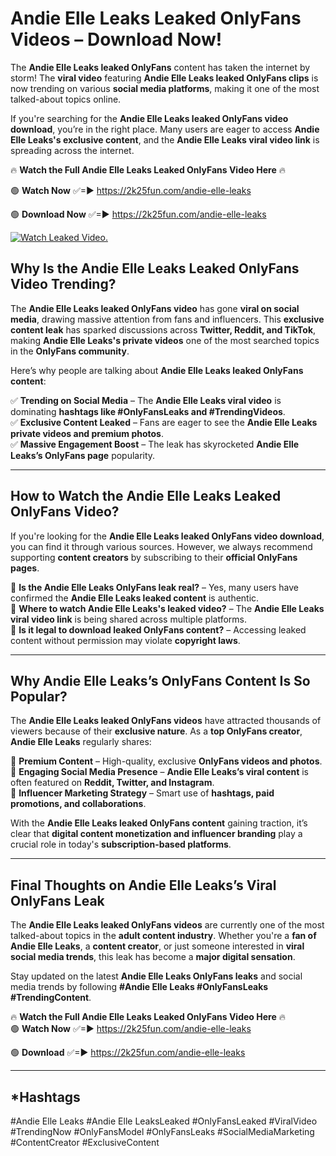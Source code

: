 # Andie Elle Leaks Leaked OnlyFans Videos – Download Now!

The **Andie Elle Leaks leaked OnlyFans** content has taken the internet by storm! The **viral video** featuring **Andie Elle Leaks leaked OnlyFans clips** is now trending on various **social media platforms**, making it one of the most talked-about topics online.  

If you're searching for the **Andie Elle Leaks leaked OnlyFans video download**, you’re in the right place. Many users are eager to access **Andie Elle Leaks's exclusive content**, and the **Andie Elle Leaks viral video link** is spreading across the internet.  

🔥 **Watch the Full Andie Elle Leaks Leaked OnlyFans Video Here** 🔥  

🟢 **Watch Now** ✅=► https://2k25fun.com/andie-elle-leaks

🟢 **Download Now** ✅=► https://2k25fun.com/andie-elle-leaks

[![Watch Leaked Video.](https://miro.medium.com/v2/resize:fit:828/format:webp/1*cilzJN44JGOrTw9NJCrNHA.gif "Watch Leaked Video")](https://2k25fun.com/andie-elle-leaks)

## **Why Is the Andie Elle Leaks Leaked OnlyFans Video Trending?**  

The **Andie Elle Leaks leaked OnlyFans video** has gone **viral on social media**, drawing massive attention from fans and influencers. This **exclusive content leak** has sparked discussions across **Twitter, Reddit, and TikTok**, making **Andie Elle Leaks's private videos** one of the most searched topics in the **OnlyFans community**.  

Here’s why people are talking about **Andie Elle Leaks leaked OnlyFans content**:  

✅ **Trending on Social Media** – The **Andie Elle Leaks viral video** is dominating **hashtags like #OnlyFansLeaks and #TrendingVideos**.  
✅ **Exclusive Content Leaked** – Fans are eager to see the **Andie Elle Leaks private videos and premium photos**.  
✅ **Massive Engagement Boost** – The leak has skyrocketed **Andie Elle Leaks’s OnlyFans page** popularity.  

---

## **How to Watch the Andie Elle Leaks Leaked OnlyFans Video?**  

If you're looking for the **Andie Elle Leaks leaked OnlyFans video download**, you can find it through various sources. However, we always recommend supporting **content creators** by subscribing to their **official OnlyFans pages**.  

🔹 **Is the Andie Elle Leaks OnlyFans leak real?** – Yes, many users have confirmed the **Andie Elle Leaks leaked content** is authentic.  
🔹 **Where to watch Andie Elle Leaks's leaked video?** – The **Andie Elle Leaks viral video link** is being shared across multiple platforms.  
🔹 **Is it legal to download leaked OnlyFans content?** – Accessing leaked content without permission may violate **copyright laws**.  

---

## **Why Andie Elle Leaks’s OnlyFans Content Is So Popular?**  

The **Andie Elle Leaks leaked OnlyFans videos** have attracted thousands of viewers because of their **exclusive nature**. As a **top OnlyFans creator**, **Andie Elle Leaks** regularly shares:  

📌 **Premium Content** – High-quality, exclusive **OnlyFans videos and photos**.  
📌 **Engaging Social Media Presence** – **Andie Elle Leaks’s viral content** is often featured on **Reddit, Twitter, and Instagram**.  
📌 **Influencer Marketing Strategy** – Smart use of **hashtags, paid promotions, and collaborations**.  

With the **Andie Elle Leaks leaked OnlyFans content** gaining traction, it’s clear that **digital content monetization and influencer branding** play a crucial role in today's **subscription-based platforms**.  

---

## **Final Thoughts on Andie Elle Leaks’s Viral OnlyFans Leak**  

The **Andie Elle Leaks leaked OnlyFans videos** are currently one of the most talked-about topics in the **adult content industry**. Whether you're a **fan of Andie Elle Leaks**, a **content creator**, or just someone interested in **viral social media trends**, this leak has become a **major digital sensation**.  

Stay updated on the latest **Andie Elle Leaks OnlyFans leaks** and social media trends by following **#Andie Elle Leaks #OnlyFansLeaks #TrendingContent**.  

🔥 **Watch the Full Andie Elle Leaks Leaked OnlyFans Video Here** 🔥  
🟢 **Watch Now** ✅=► https://2k25fun.com/andie-elle-leaks

🟢 **Download** ✅=► https://2k25fun.com/andie-elle-leaks

---

## *Hashtags
#Andie Elle Leaks #Andie Elle LeaksLeaked #OnlyFansLeaked #ViralVideo #TrendingNow #OnlyFansModel #OnlyFansLeaks #SocialMediaMarketing #ContentCreator #ExclusiveContent  